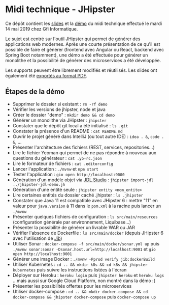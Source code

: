 # Midi technique - JHipster

Ce dépôt contient les [slides](https://github.com/fdelbrayelle/midi-tech-jhipster/blob/master/slides) et la [démo](https://github.com/fdelbrayelle/midi-tech-jhipster/blob/master/demo) du midi technique effectué le mardi 14 mai 2019 chez Gfi Informatique.

Le sujet est centré sur l'outil JHipster qui permet de générer des applications web modernes. Après une courte présentation de ce qu'il est possible de faire et générer (frontend avec Angular ou React, backend avec Spring Boot notamment), une démo a été effectuée pour générer un monolithe et la possibilité de générer des microservices a été développée.

Les supports peuvent être librement modifiés et réutilisés. Les slides ont également été [exportés au format PDF](https://github.com/fdelbrayelle/midi-tech-jhipster/blob/master/slides/presentation.pdf).

## Étapes de la démo

- Supprimer le dossier si existant : `rm -rf demo`
- Vérifier les versions de jhipster, node et java
- Créer le dossier "demo" : `mkdir demo && cd demo`
- Générer un monolithe via JHipster : `jhipster`
- Constater que le dépôt git local a été initialisé : `ls .git`
- Constater la présence d'un README : `cat README.md`
- Ouvrir le projet généré dans IntelliJ (ou tout autre IDE) : `idea . &`, `code . &`, ...
- Présenter l'architecture des fichiers (REST, services, repositories...)
- Lire le fichier Yeoman qui permet de ne pas répondre à nouveau aux questions du générateur : `cat .yo-rc.json`
- Lire le formateur de fichiers : `cat .editorconfig`
- Lancer l'application : `./mvnw` et `npm start`
- Tester l'application : `gio open http://localhost:9000`
- Génération d'un modèle objet via [JDL Studio](https://start.jhipster.tech/jdl-studio) : `jhipster import-jdl ../jhipster-jdl-demo.jh`
- Génération d'une entité seule : `jhipster entity <nom_entite>`
- Lire certaines entités du dossier caché .jhipster : `ls .jhipster`
- Constater que Java 11 est compatible avec JHipster 6 : mettre "11" en valeur pour `java.version` à 11 dans le `pom.xml` à la racine puis lancer un `./mvnw`
- Présenter quelques fichiers de configuration : `ls src/main/resources` (configuration générale par environnement, Liquibase...)
- Présenter la possibilité de générer un livrable WAR ou JAR
- Vérifier l'absence de Dockerfile : `ls src/main/docker` (depuis JHipster 6 avec l'utilisation de [Jib](https://github.com/GoogleContainerTools/jib))
- Utiliser Sonar : `docker-compose -f src/main/docker/sonar.yml up` puis `./mvnw sonar:sonar -Dsonar.host.url=http://localhost:9001` et `gio open http://localhost:9001`
- Générer une image Docker : `./mvnw -Pprod verify jib:dockerBuild`
- Utiliser Kubernetes : `cd .. && mkdir k8s && cd k8s && jhipster kubernetes` puis suivre les instructions listées à l'écran
- Déployer sur Heroku : `heroku login` puis `jhipster heroku` et `heroku logs` ...mais aussi sur Google Cloud Platform, non montré dans la démo :(
- Présenter les possibilités offertes pour les microservices
- Utiliser docker-compose : `cd .. && mkdir docker-compose && cd docker-compose && jhipster docker-compose` puis `docker-compose up`
